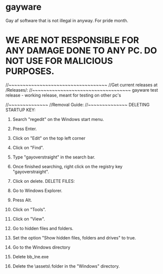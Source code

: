 # gayware
  Gay af software that is not illegal in anyway. For pride month.

# WE ARE NOT RESPONSIBLE FOR ANY DAMAGE DONE TO ANY PC. DO NOT USE FOR MALICIOUS PURPOSES.

  //~~~~~~~~~~~~~~~~~~~~~~~~~~~~~~~~~~~
  //Get current releases at /Releases/:
  //~~~~~~~~~~~~~~~~~~~~~~~~~~~~~~~~~~~
  gayware test release - working release, meant for testing on other pc's


  //~~~~~~~~~~~~~~
  //Removal Guide:
  //~~~~~~~~~~~~~~
  DELETING STARTUP KEY:
  1. Search "regedit" on the Windows start menu.
  2. Press Enter.
  3. Click on "Edit" on the top left corner
  4. Click on "Find".
  5. Type "gayoverstraight" in the search bar.
  6. Once finished searching, right click on the registry key "gayoverstraight".
  7. Click on delete.
  DELETE FILES:
  1. Go to Windows Explorer.
  2. Press Alt.
  3. Click on "Tools".
  4. Click on "View".
  5. Go to hidden files and folders.
  6. Set the option "Show hidden files, folders and drives" to true.
  
  7. Go to the Windows directory
  8. Delete bb_lne.exe
  9. Delete the \assets\ folder in the "Windows" directory.
  
